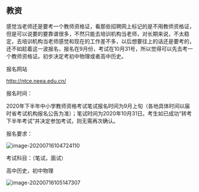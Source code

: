 ## 教资

感觉当老师还是要考一个教师资格证，看那些招聘网上标记的是不用教师资格证，但是可以说要的要靠谱很多，不然只能去培训机构当老师，对长期来说，不太稳定，去培训机构当老师感觉和现在的工作差不多，以后想要往上的话还是要考的，还不如趁着这一波报名，报名在9月份，考试在10月31号，所以觉得可以先去考一个教师资格证。初步决定考初中物理或者高中历史。

报名网站

http://ntce.neea.edu.cn/

报名时间：

2020年下半年中小学教师资格考试笔试报名时间为9月上旬（各地具体时间以届时省考试机构报名公告为准）；笔试时间为2020年10月31日。考生如已成功“转考下半年考试”并决定参加考试，则无需再次确认。

报名要求：

![image-20200716104724110](C:\Users\李廷宽\AppData\Roaming\Typora\typora-user-images\image-20200716104724110.png)

考试科目：（笔试，面试）

高中历史，初中物理

![image-20200716105147307](C:\Users\李廷宽\AppData\Roaming\Typora\typora-user-images\image-20200716105147307.png)
